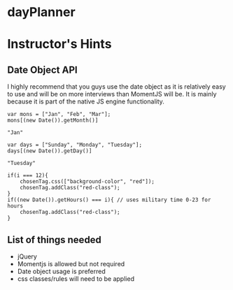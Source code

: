 # dayPlanner
# Instructor's Hints

## Date Object API

I highly recommend that you guys use the date object as it is relatively easy
to use and will be on more interviews than MomentJS will be. It is mainly
because it is part of the native JS engine functionality.

```
var mons = ["Jan", "Feb", "Mar"];
mons[(new Date()).getMonth()]

"Jan"

var days = ["Sunday", "Monday", "Tuesday"];
days[(new Date()).getDay()]

"Tuesday"

if(i === 12){
    chosenTag.css(["background-color", "red"]);
    chosenTag.addClass("red-class");
}
if((new Date()).getHours() === i){ // uses military time 0-23 for hours
    chosenTag.addClass("red-class");
}
```

## List of things needed

* jQuery
* Momentjs is allowed but not required
* Date object usage is preferred
* css classes/rules will need to be applied